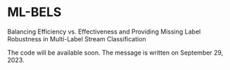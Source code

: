 # ML-BELS
Balancing Efficiency vs. Effectiveness and Providing Missing Label Robustness in Multi-Label Stream Classification


The code will be available soon. The message is written on September 29, 2023.
